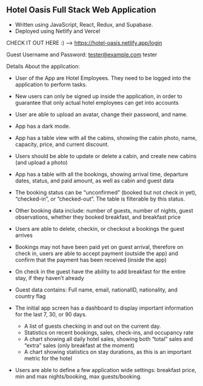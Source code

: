 ## Hotel Oasis Full Stack Web Application
- Written using JavaScript, React, Redux, and Supabase.
- Deployed using Netlify and Vercel

CHECK IT OUT HERE :) --> https://hotel-oasis.netlify.app/login

Guest Username and Password:
tester@example.com
tester



Details About the application:

- User of the App are Hotel Employees. They need to be logged into the application to perform tasks.
- New users can only be signed up inside the application, in order to guarantee that only actual hotel employees can get into accounts
- User are able to upload an avatar, change their password, and name.
- App has a dark mode.

- App has a table view with all the cabins, showing the cabin photo, name, capacity, price, and current discount.
- Users should be able to update or delete a cabin, and create new cabins (and upload a photo)
- App has a table with all the bookings, showing arrival time, departure dates, status, and paid amount, as well as cabin and guest data
- The booking status can be “unconfirmed” (booked but not check in yet), “checked-in”, or “checked-out”. The table is filterable by this status.
- Other booking data include: number of guests, number of nights, guest observations, whether they booked breakfast, and breakfast price
- Users are able to delete, checkin, or checkout a bookings the guest arrives
- Bookings may not have been paid yet on guest arrival, therefore on check in, users are able to accept payment (outside the app) and confirm that the payment has been received (inside the app)
- On check in the guest have the ability to add breakfast for the entire stay, if they haven’t already
- Guest data contains: Full name, email, nationalID, nationality, and country flag
- The initial app screen has a dashboard to display important information for the last 7, 30, or 90 days.
  - A list of guests checking in and out on the current day.
  - Statistics on recent bookings, sales, check-ins, and occupancy rate
  - A chart showing all daily hotel sales, showing both “total” sales and “extra” sales (only breakfast at the moment)
  - A chart showing statistics on stay durations, as this is an important metric for the hotel
- Users are able to define a few application wide settings: breakfast price, min and max nights/booking, max guests/booking.
